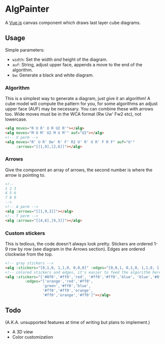 # AlgPainter

A [Vue.js](https://vuejs.org/) canvas component which draws last layer cube diagrams.

## Usage

Simple parameters:

- `width`: Set the width *and* height of the diagram.
- `auf`: String, adjust upper face, appends a move to the end of the algorithm.
- `bw`: Generate a black and white diagram.

### Algorithm
This is a simplest way to generate a diagram, just give it an algorithm! A cube model will compute the pattern for you, for some algorithms an adjust upper face (AUF) may be necessary. You can combine these with arrows too. Wide moves must be in the WCA format (Rw Uw' Fw2 etc), not lowercase.

```html
<alg moves="R U R' U R U2 R'"></alg>
<alg moves="M U M' U2 M U M'" auf="U2"></alg>
<!-- V perm -->
<alg moves="R' U R' Dw' R' F' R2 U' R' U R' F R F" auf="U'"
     :arrows="[[1,9],[2,6]]"></alg>
```

### Arrows
Give the component an array of arrows, the second number is where the arrow is pointing to.

```html
<!--
1 2 3
4 5 6
7 8 9
-->
<!-- A perm -->
<alg :arrows="[[1,9,3]]"></alg>
<!-- T perm -->
<alg :arrows="[[4,6],[9,3]]"></alg>
```

### Custom stickers
This is tedious, the code doesn't always look pretty. Stickers are ordered 1-9 row by row (see diagram in the Arrows section). Edges are ordered clockwise from the top.

```html
<!-- gray stickers -->
<alg :stickers="[0,1,0, 1,1,0, 0,0,0]" :edges="[0,0,1, 0,1,0, 1,1,0, 1,0,1]"></alg>
<!-- colored stickers and edges, it's easier to feed the algorithm here. -->
<alg :stickers="['#0f0','#ff0','red', '#ff0','#ff0','blue', 'blue','#0f0','red']"
         :edges="['orange','red','#ff0',
                 'green','#ff0','blue',
                 '#ff0','#ff0','orange',
                 '#ff0','orange','#ff0']"></alg>
```

## Todo
(A.K.A. unsupported features at time of writing but plans to implement.)

- A 3D view
- Color customization